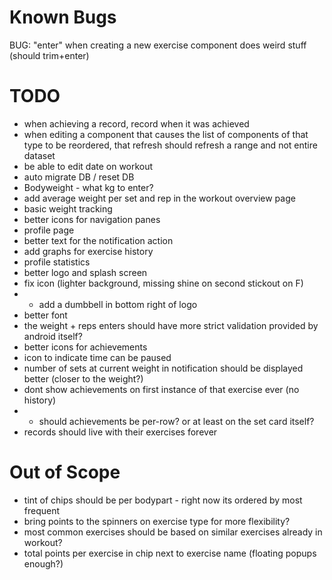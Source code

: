 # Known Bugs
BUG: "enter" when creating a new exercise component does weird stuff (should trim+enter)

# TODO
- when achieving a record, record when it was achieved
- when editing a component that causes the list of components of that type to be reordered, that refresh should refresh a range and not entire dataset
- be able to edit date on workout
- auto migrate DB / reset DB
- Bodyweight - what kg to enter?
- add average weight per set and rep in the workout overview page
- basic weight tracking
- better icons for navigation panes
- profile page
- better text for the notification action
- add graphs for exercise history
- profile statistics
- better logo and splash screen
- fix icon (lighter background, missing shine on second stickout on F)
- - add a dumbbell in bottom right of logo
- better font
- the weight + reps enters should have more strict validation provided by android itself?
- better icons for achievements
- icon to indicate time can be paused
- number of sets at current weight in notification should be displayed better (closer to the weight?)
- dont show achievements on first instance of that exercise ever (no history)
- - should achievements be per-row? or at least on the set card itself?
- records should live with their exercises forever

# Out of Scope
- tint of chips should be per bodypart - right now its ordered by most frequent
- bring points to the spinners on exercise type for more flexibility?
- most common exercises should be based on similar exercises already in workout?
- total points per exercise in chip next to exercise name (floating popups enough?)